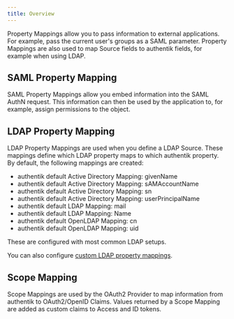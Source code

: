 ```yaml
---
title: Overview
---
```


Property Mappings allow you to pass information to external applications. For example, pass the current user's groups as a SAML parameter. Property Mappings are also used to map Source fields to authentik fields, for example when using LDAP.

## SAML Property Mapping

SAML Property Mappings allow you embed information into the SAML AuthN request. This information can then be used by the application to, for example, assign permissions to the object.

## LDAP Property Mapping

LDAP Property Mappings are used when you define a LDAP Source. These mappings define which LDAP property maps to which authentik property. By default, the following mappings are created:

-   authentik default Active Directory Mapping: givenName
-   authentik default Active Directory Mapping: sAMAccountName
-   authentik default Active Directory Mapping: sn
-   authentik default Active Directory Mapping: userPrincipalName
-   authentik default LDAP Mapping: mail
-   authentik default LDAP Mapping: Name
-   authentik default OpenLDAP Mapping: cn
-   authentik default OpenLDAP Mapping: uid

These are configured with most common LDAP setups.

You can also configure [custom LDAP property mappings](../sources/ldap/).

## Scope Mapping

Scope Mappings are used by the OAuth2 Provider to map information from authentik to OAuth2/OpenID Claims. Values returned by a Scope Mapping are added as custom claims to Access and ID tokens.
